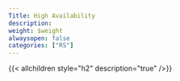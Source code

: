 ```yaml
---
Title: High Availability
description:
weight: $weight
alwaysopen: false
categories: ["RS"]
---
```

{{< allchildren style="h2" description="true" />}}

